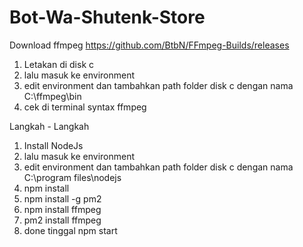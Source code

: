 # Bot-Wa-Shutenk-Store

Download ffmpeg https://github.com/BtbN/FFmpeg-Builds/releases
 1. Letakan di disk c
 2. lalu masuk ke environment
 3. edit environment dan tambahkan path folder disk c dengan nama C:\ffmpeg\bin
 4. cek di terminal syntax ffmpeg


Langkah - Langkah

1. Install NodeJs
2. lalu masuk ke environment
3. edit environment dan tambahkan path folder disk c dengan nama C:\program files\nodejs
4. npm install
5. npm install -g pm2
6. npm install ffmpeg
7. pm2 install ffmpeg
8. done tinggal npm start
